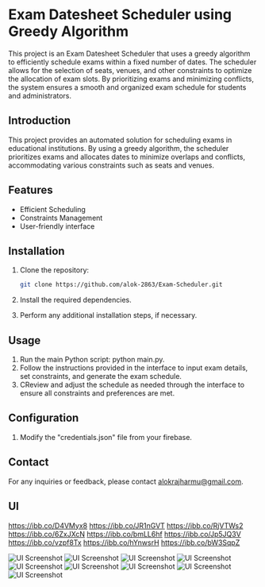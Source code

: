 # Exam Datesheet Scheduler using Greedy Algorithm

This project is an Exam Datesheet Scheduler that uses a greedy algorithm to efficiently schedule exams within a fixed number of dates. The scheduler allows for the selection of seats, venues, and other constraints to optimize the allocation of exam slots. By prioritizing exams and minimizing conflicts, the system ensures a smooth and organized exam schedule for students and administrators.

## Introduction

This project provides an automated solution for scheduling exams in educational institutions. By using a greedy algorithm, the scheduler prioritizes exams and allocates dates to minimize overlaps and conflicts, accommodating various constraints such as seats and venues.

## Features

- Efficient Scheduling
- Constraints Management
- User-friendly interface

## Installation

1. Clone the repository:
 
   ```bash
   git clone https://github.com/alok-2863/Exam-Scheduler.git
   
2. Install the required dependencies.
3. Perform any additional installation steps, if necessary.
 
## Usage

1. Run the main Python script: python main.py.
2. Follow the instructions provided in the interface to input exam details, set constraints, and generate the exam schedule.
3. CReview and adjust the schedule as needed through the interface to ensure all constraints and preferences are met.

## Configuration

1. Modify the "credentials.json" file from your firebase.

## Contact

For any inquiries or feedback, please contact alokrajharmu@gmail.com.

## UI

https://ibb.co/D4VMyx8
https://ibb.co/JR1nGVT
https://ibb.co/RjVTWs2
https://ibb.co/6ZxJXcN
https://ibb.co/bmLL6hf
https://ibb.co/Jp5JQ3V
https://ibb.co/vzpf8Tx
https://ibb.co/hYnwsrH
https://ibb.co/bW3SqpZ

![UI Screenshot](https://i.ibb.co/D4VMyx8/1.png)
![UI Screenshot](https://i.ibb.co/JR1nGVT/2.png)
![UI Screenshot](https://i.ibb.co/RjVTWs2/3.png)
![UI Screenshot](https://i.ibb.co/6ZxJXcN/4.png)
![UI Screenshot](https://i.ibb.co/bmLL6hf/5.png)
![UI Screenshot](https://i.ibb.co/Jp5JQ3V/6.png)
![UI Screenshot](https://i.ibb.co/vzpf8Tx/7.png)
![UI Screenshot](https://i.ibb.co/hYnwsrH/8.png)
![UI Screenshot](https://i.ibb.co/bW3SqpZ/9.png)
